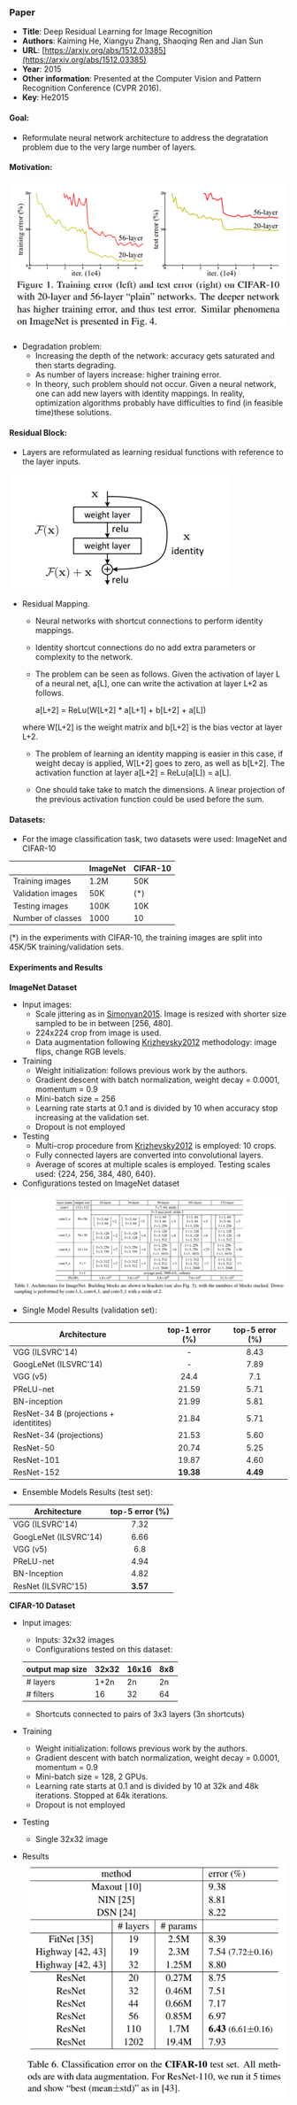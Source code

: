 ### Paper

+ **Title**: Deep Residual Learning for Image Recognition
+ **Authors**: Kaiming He, Xiangyu Zhang, Shaoqing Ren and Jian Sun
+ **URL**: [https://arxiv.org/abs/1512.03385](https://arxiv.org/abs/1512.03385)
+ **Year**: 2015
+ **Other information**: Presented at the Computer Vision and Pattern Recognition Conference (CVPR 2016).
+ **Key**: He2015


#### Goal:
+ Reformulate neural network architecture to address the degratation problem due to the very large number of layers.

#### Motivation:

![Motivation](images/He2015_motivation.png?raw=true "Motivation")

+ Degradation problem:
    + Increasing the depth of the network: accuracy gets saturated and then starts degrading.
    + As number of layers increase: higher training error.
    + In theory, such problem should not occur. Given a neural network, one can add new layers with identity mappings. In reality, optimization algorithms probably have difficulties to find (in feasible time)these solutions.


#### Residual Block:

+ Layers are reformulated as learning residual functions with reference to the layer inputs.

![Motivation](images/He2015_framework.png?raw=true "Motivation")

+ Residual Mapping. 
    + Neural networks with shortcut connections to perform identity mappings.
    + Identity shortcut connections do no add extra parameters or complexity to the network.
    + The problem can be seen as follows. Given the activation of layer L of a neural net, a[L], one can write the activation at layer L+2 as follows.

        a[L+2] = ReLu(W[L+2] * a[L+1] + b[L+2] + a[L])

    where W[L+2] is the weight matrix and b[L+2] is the bias vector at layer L+2.

    + The problem of learning an identity mapping is easier in this case, if weight decay is applied, W[L+2] goes to zero, as well as b[L+2].  The activation function at layer a[L+2] = ReLu(a[L]) = a[L].

    + One should take take to match the dimensions. A linear projection of the previous activation function could be used before the sum.


#### Datasets:

+ For the image classification task,  two datasets were used: ImageNet and CIFAR-10

| |ImageNet|CIFAR-10
----|-----|-----
Training images | 1.2M | 50K
Validation images| 50K | (*)
Testing images | 100K | 10K
Number of classes | 1000 | 10

(*) in the experiments with CIFAR-10, the training images are split into 45K/5K training/validation sets.

#### Experiments and Results

**ImageNet Dataset**

+ Input images:
    + Scale jittering as in [Simonyan2015](https://github.com/tiagotvv/ml-papers/blob/master/convolutional/Very_Deep_Convolutional_Networks_for_Large_Scale_Image_Recognition.md). Image is resized with shorter size sampled to be in between [256, 480]. 
    + 224x224 crop from image is used.
    + Data augmentation following [Krizhevsky2012](https://github.com/tiagotvv/ml-papers/blob/master/convolutional/ImageNet_Classification_with_Deep_Convolutional_Neural_Networks.md) methodology: image flips, change RGB levels.
+ Training
    + Weight initialization: follows previous work by the authors.
    + Gradient descent with batch normalization, weight decay = 0.0001, momentum = 0.9
    + Mini-batch size = 256
    + Learning rate starts at 0.1 and is divided by 10 when accuracy stop increasing at the validation set.
    + Dropout is not employed
+ Testing
    + Multi-crop procedure from  [Krizhevsky2012](https://github.com/tiagotvv/ml-papers/blob/master/convolutional/ImageNet_Classification_with_Deep_Convolutional_Neural_Networks.md) is employed: 10 crops.
    + Fully connected layers are converted into convolutional layers.
    + Average of scores at multiple scales is employed. Testing scales used: {224, 256, 384, 480, 640}.
 + Configurations tested on ImageNet dataset

 ![Motivation](images/He2015_architectures.png?raw=true "Motivation")

+ Single Model Results (validation set):

 Architecture | top-1 error (%) | top-5 error (%)
----|:-----:|:-----:
VGG (ILSVRC'14) | - | 8.43
GoogLeNet (ILSVRC'14)  |-  | 7.89
VGG (v5) | 24.4 | 7.1
PReLU-net | 21.59 | 5.71
BN-inception | 21.99 | 5.81
ResNet-34 B (projections + identitites) | 21.84 | 5.71
ResNet-34 (projections) | 21.53 | 5.60
ResNet-50 | 20.74 | 5.25
ResNet-101| 19.87 | 4.60
ResNet-152 | **19.38** | **4.49**

+ Ensemble Models Results (test set):

 Architecture | top-5 error (%)
----|:-----:|
VGG (ILSVRC'14) | 7.32 
GoogLeNet (ILSVRC'14)  | 6.66
VGG (v5) | 6.8
PReLU-net | 4.94 
BN-Inception | 4.82
ResNet (ILSVRC'15) | **3.57** 



**CIFAR-10 Dataset**

+ Input images:
    + Inputs: 32x32 images
    + Configurations tested on this dataset:
    
    output map size | 32x32 | 16x16 | 8x8
    ----------------|-------|-------|----
    # layers | 1+2n | 2n | 2n
    # filters | 16 | 32 | 64

    + Shortcuts connected to pairs of 3x3 layers (3n shortcuts)  
+ Training
    + Weight initialization: follows previous work by the authors.
    + Gradient descent with batch normalization, weight decay = 0.0001, momentum = 0.9
    + Mini-batch size = 128, 2 GPUs.
    + Learning rate starts at 0.1 and is divided by 10 at 32k and 48k iterations. Stopped at 64k iterations.
    + Dropout is not employed
+ Testing
    + Single 32x32 image

+ Results
 ![CIFAR-10 results](images/He2015_CIFAR.png?raw=true "CIFAR-10 results")
   